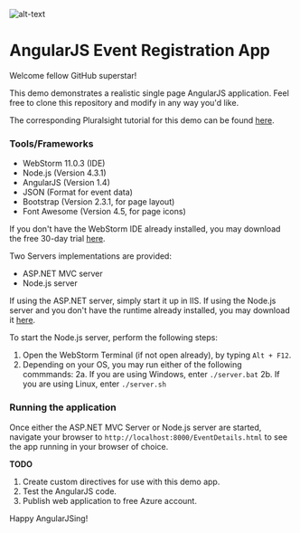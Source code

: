 ![alt-text](https://upload.wikimedia.org/wikipedia/commons/thumb/c/ca/AngularJS_logo.svg/695px-AngularJS_logo.svg.png "AngularJS Logo")

# AngularJS Event Registration App 

Welcome fellow GitHub superstar!

This demo demonstrates a realistic single page AngularJS application. Feel free to clone this repository and modify in any way you'd like.

The corresponding Pluralsight tutorial for this demo can be found [here](https://app.pluralsight.com/library/courses/angularjs-fundamentals/table-of-contents).

### Tools/Frameworks

* WebStorm 11.0.3 (IDE)
* Node.js (Version 4.3.1)
* AngularJS (Version 1.4)
* JSON (Format for event data)
* Bootstrap (Version 2.3.1, for page layout)
* Font Awesome (Version 4.5, for page icons)

If you don't have the WebStorm IDE already installed, you may download the free 30-day trial [here](https://www.jetbrains.com/webstorm/).

Two Servers implementations are provided:

* ASP.NET MVC server
* Node.js server

If using the ASP.NET server, simply start it up in IIS. 
If using the Node.js server and you don't have the runtime already installed, you may download it [here](https://nodejs.org/en/).

To start the Node.js server, perform the following steps:

1. Open the WebStorm Terminal (if not open already), by typing `Alt + F12`.
2. Depending on your OS, you may run either of the following commmands:
2a. If you are using Windows, enter `./server.bat`
2b. If you are using Linux, enter `./server.sh`

### Running the application

Once either the ASP.NET MVC Server or Node.js server are started, navigate your browser to `http://localhost:8000/EventDetails.html` to see the app running in your browser of choice.

**TODO**

1. Create custom directives for use with this demo app.
2. Test the AngularJS code.
3. Publish web application to free Azure account.

Happy AngularJSing!